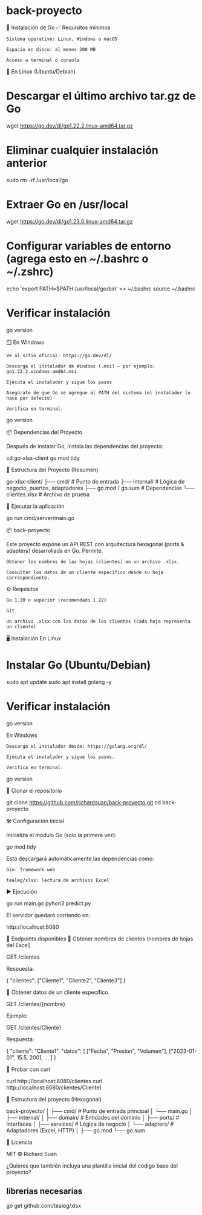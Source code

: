 # back-proyecto
🚀 Instalación de Go
✅ Requisitos mínimos

    Sistema operativo: Linux, Windows o macOS

    Espacio en disco: al menos 200 MB

    Acceso a terminal o consola

🐧 En Linux (Ubuntu/Debian)

# Descargar el último archivo tar.gz de Go
wget https://go.dev/dl/go1.22.2.linux-amd64.tar.gz

# Eliminar cualquier instalación anterior
sudo rm -rf /usr/local/go

# Extraer Go en /usr/local
wget https://go.dev/dl/go1.23.0.linux-amd64.tar.gz

# Configurar variables de entorno (agrega esto en ~/.bashrc o ~/.zshrc)
echo 'export PATH=$PATH:/usr/local/go/bin' >> ~/.bashrc
source ~/.bashrc

# Verificar instalación
go version

🪟 En Windows

    Ve al sitio oficial: https://go.dev/dl/

    Descarga el instalador de Windows (.msi) — por ejemplo: go1.22.2.windows-amd64.msi

    Ejecuta el instalador y sigue los pasos

    Asegúrate de que Go se agregue al PATH del sistema (el instalador lo hace por defecto)

    Verifica en terminal:

go version

📦 Dependencias del Proyecto

Después de instalar Go, instala las dependencias del proyecto:

cd go-xlsx-client
go mod tidy

📂 Estructura del Proyecto (Resumen)

go-xlsx-client/
├── cmd/                  # Punto de entrada
├── internal/             # Lógica de negocio, puertos, adaptadores
├── go.mod / go.sum       # Dependencias
└── clientes.xlsx         # Archivo de prueba

🚀 Ejecutar la aplicación

go run cmd/server/main.go

📦 back-proyecto

Este proyecto expone un API REST con arquitectura hexagonal (ports & adapters) desarrollada en Go. Permite:

    Obtener los nombres de las hojas (clientes) en un archivo .xlsx.

    Consultar los datos de un cliente específico desde su hoja correspondiente.

⚙️ Requisitos

    Go 1.20 o superior (recomendado 1.22)

    Git

    Un archivo .xlsx con los datos de los clientes (cada hoja representa un cliente)

🖥️ Instalación
En Linux

# Instalar Go (Ubuntu/Debian)
sudo apt update
sudo apt install golang -y

# Verificar instalación
go version

En Windows

    Descarga el instalador desde: https://golang.org/dl/

    Ejecuta el instalador y sigue los pasos.

    Verifica en terminal:

go version

📁 Clonar el repositorio

git clone https://github.com/richardsuan/back-proyecto.git
cd back-proyecto

🛠️ Configuración inicial

Inicializa el módulo Go (solo la primera vez):

go mod tidy

Esto descargará automáticamente las dependencias como:

    Gin: framework web

    tealeg/xlsx: lectura de archivos Excel

▶️ Ejecución

go run main.go
pyhon3 predict.py

El servidor quedará corriendo en:

http://localhost:8080

📌 Endpoints disponibles
🔹 Obtener nombres de clientes (nombres de hojas del Excel)

GET /clientes

Respuesta:

{
  "clientes": ["Cliente1", "Cliente2", "Cliente3"]
}

🔹 Obtener datos de un cliente específico

GET /clientes/{nombre}

Ejemplo:

GET /clientes/Cliente1

Respuesta:

{
  "cliente": "Cliente1",
  "datos": [
    ["Fecha", "Presion", "Volumen"],
    ["2023-01-01", 15.5, 200],
    ...
  ]
}

🧪 Probar con curl

curl http://localhost:8080/clientes
curl http://localhost:8080/clientes/Cliente1

📂 Estructura del proyecto (Hexagonal)

back-proyecto/
│
├── cmd/                    # Punto de entrada principal
│   └── main.go
│
├── internal/
│   ├── domain/             # Entidades del dominio
│   ├── ports/              # Interfaces
│   ├── services/           # Lógica de negocio
│   └── adapters/           # Adaptadores (Excel, HTTP)
│
├── go.mod
└── go.sum

📄 Licencia

MIT © Richard Suan

¿Quieres que también incluya una plantilla inicial del código base del proyecto?














## librerias necesarias
go get github.com/tealeg/xlsx
